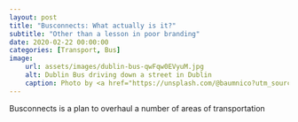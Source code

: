 ```yaml
---
layout: post
title: "Busconnects: What actually is it?"
subtitle: "Other than a lesson in poor branding"
date: 2020-02-22 00:00:00
categories: [Transport, Bus]
image: 
    url: assets/images/dublin-bus-qwFqw0EVyuM.jpg
    alt: Dublin Bus driving down a street in Dublin
    caption: Photo by <a href="https://unsplash.com/@baumnico?utm_source=unsplash&utm_medium=referral&utm_content=creditCopyText">Nico Baum</a> on <a href="https://unsplash.com/s/photos/dublin-bus?utm_source=unsplash&utm_medium=referral&utm_content=creditCopyText">Unsplash</a> 
---
```

Busconnects is a plan to overhaul a number of areas of transportation 